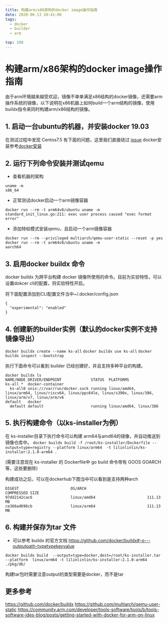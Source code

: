 ```yaml
---
title: 构建arm/x86架构的docker image操作指南
date: 2020-06-13 20:41:08
tags: 
  - docker
  - builder
  - arm

top: 100
---
```

# 构建arm/x86架构的docker image操作指南
由于arm环境越来越受欢迎，镜像不单单满足x86结构的docker镜像，还需要arm操作系统的镜像，以下说明在x86机器上如何build一个arm结构的镜像，使用buildx指令来同时构建arm/x86结构的镜像。
<!--more-->
## 1.	启动一台ubuntu的机器，并安装docker 19.03
在测试过程中发现 Centos7.5 有下面的问题，这里我们直接绕过
[issue](https://github.com/multiarch/qemu-user-static/issues/38)
docker安装参考[docker安装](https://mirrors.tuna.tsinghua.edu.cn/help/docker-ce/)
## 2.	运行下列命令安装并测试qemu

* 查看机器的架构
```
uname -m
x86_64
```

* 正常测试docker启动一个arm镜像容器
```
docker run --rm -t arm64v8/ubuntu uname -m
standard_init_linux.go:211: exec user process caused "exec format error"
```

* 添加特权模式安装qemu，且启动一个arm镜像容器
```
docker run --rm --privileged multiarch/qemu-user-static --reset -p yes
docker run --rm -t arm64v8/ubuntu uname -m
aarch64
```


## 3.	  启用docker  buildx 命令
docker buildx 为跨平台构建 docker 镜像所使用的命令。目前为实验特性，可以设置dokcer cli的配置，将实验特性开启。

将下面配置添加到CLI配置文件当中~/.docker/config.json
```
{
  "experimental": "enabled"
}
```


## 4.	创建新的builder实例（默认的docker实例不支持镜像导出）
`docker buildx create --name ks-all`
`docker buildx use ks-all`
`docker buildx inspect --bootstrap`

执行下面命令可以看到 builder 已经创建好，并且支持多种平台的构建。
```
docker buildx ls
NAME/NODE DRIVER/ENDPOINT             STATUS  PLATFORMS
ks-all *  docker-container
  ks-all0 unix:///var/run/docker.sock running linux/amd64, linux/arm64, linux/riscv64, linux/ppc64le, linux/s390x, linux/386, linux/arm/v7, linux/arm/v6
default   docker
  default default                     running linux/amd64, linux/386
```

## 5.	执行构建命令（以ks-installer为例）
在 ks-installer目录下执行命令可以构建 arm64与amd64的镜像，并自动推送到镜像仓库中。
`docker buildx build -f /root/ks-installer/Dockerfile --output=type=registry --platform linux/arm64  -t lilinlinlin/ks-installer:2.1.0-arm64 .`

(需要注意现在 ks-installer 的 Dockerfile中 go build 命令带有 GOOS GOARCH等，这些要删除)

构建成功之后，可以在dockerhub下图当中可以看到是支持两种arch
```
DIGEST                       OS/ARCH                          COMPRESSED SIZE
97dd2142cac6                 linux/amd64                       111.13 MB
ce366ad696cb                 linux/arm64                       111.13 MB
```

## 6.	 构建并保存为tar 文件
* 可以参考 buildx 的官方文档
https://github.com/docker/buildx#-o---outputpath-typetypekeyvalue

`docker buildx build  --output=type=docker,dest=/root/ks-installer.tar --platform 
linux/arm64 -t lilinlinlin/ks-installer:2.1.0-arm64 ./pkg/db/`

构建tar包时需要注意output的类型需要是docker，而不是tar


## 更多参考
https://github.com/docker/buildx
https://github.com/multiarch/qemu-user-static
https://community.arm.com/developer/tools-software/tools/b/tools-software-ides-blog/posts/getting-started-with-docker-for-arm-on-linux